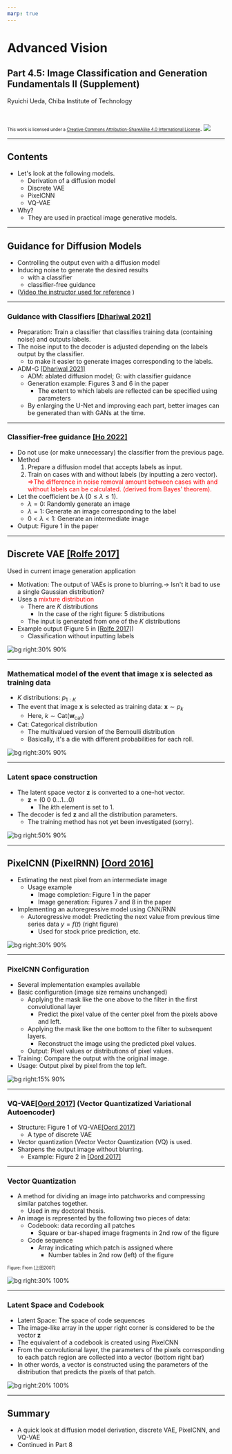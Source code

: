 ```yaml
---
marp: true
---
```


<!-- footer: "Advanced Vision, Part 4.5" -->

# Advanced Vision

## Part 4.5: Image Classification and Generation Fundamentals II (Supplement)

Ryuichi Ueda, Chiba Institute of Technology

<br />

<span style="font-size:70%">This work is licensed under a </span>[<span style="font-size:70%">Creative Commons Attribution-ShareAlike 4.0 International License</span>](https://creativecommons.org/licenses/by-sa/4.0/).
![](https://i.creativecommons.org/l/by-sa/4.0/88x31.png)

---

<!-- paginate: true -->

## Contents

- Let's look at the following models.
    - Derivation of a diffusion model
    - Discrete VAE
    - PixelCNN
    - VQ-VAE
- Why?
    - They are used in practical image generative models.

---

## Guidance for Diffusion Models

- Controlling the output even with a diffusion model
- Inducing noise to generate the desired results
    - with a classifier
    - classifier-free guidance
- ([Video the instructor used for reference](https://www.youtube.com/watch?v=90GlJcpMrm8) )

---

### Guidance with Classifiers [[Dhariwal 2021]](https://arxiv.org/abs/2105.05233)

- Preparation: Train a classifier that classifies training data (containing noise) and outputs labels.
- The noise input to the decoder is adjusted depending on the labels output by the classifier.
    - to make it easier to generate images corresponding to the labels.
- ADM-G [[Dhariwal 2021]](https://arxiv.org/abs/2105.05233)
    - ADM: ablated diffusion model; G: with classifier guidance
    - Generation example: Figures 3 and 6 in the paper
        - The extent to which labels are reflected can be specified using parameters
    - By enlarging the U-Net and improving each part, better images can be generated than with GANs at the time.

---

### Classifier-free guidance [[Ho 2022]](https://arxiv.org/abs/2207.12598)

- Do not use (or make unnecessary) the classifier from the previous page.
- Method
    1. Prepare a diffusion model that accepts labels as input.
    2. Train on cases with and without labels (by inputting a zero vector).
<span style="color:red">$\Rightarrow$The difference in noise removal amount between cases with and without labels can be calculated. (derived from Bayes' theorem).
- Let the coefficient be $\lambda$ ($0 \le \lambda \le 1$).
    - $\lambda = 0$: Randomly generate an image
    - $\lambda = 1$: Generate an image corresponding to the label
    - $0 < \lambda < 1$: Generate an intermediate image
- Output: Figure 1 in the paper

---

## Discrete VAE [[Rolfe 2017]](https://arxiv.org/abs/1609.02200)

Used in current image generation application

- Motivation: The output of VAEs is prone to blurring.$\rightarrow$ Isn't it bad to use a single Gaussian distribution?
- Uses a <span style="color:red">mixture distribution</span>
    - There are $K$ distributions
        - In the case of the right figure: 5 distributions
    - The input is generated from one of the $K$ distributions
- Example output (Figure 5 in [[Rolfe 2017]](https://arxiv.org/abs/1609.02200))
    - Classification without inputting labels

![bg right:30% 90%](./figs/d_vae.svg)

---

### Mathematical model of the event that image $\boldsymbol{x}$ is selected as training data

- $K$ distributions: $p_{1:K}$
- The event that image $\boldsymbol{x}$ is selected as training data: $\boldsymbol{x} \sim p_k$
    - Here, $k \sim \text{Cat}(\textbf{w}_\text{cat})$
- $\text{Cat}$: Categorical distribution
    - The multivalued version of the Bernoulli distribution
    - Basically, it's a die with different probabilities for each roll.

![bg right:30% 90%](./figs/d_vae.svg)

---

### Latent space construction

- The latent space vector $\boldsymbol{z}$ is converted to a one-hot vector.
    - $\boldsymbol{z} = (0 \ 0 \ 0 \dots 1 \dots 0)$
        - The $k$th element is set to 1.
- The decoder is fed $\boldsymbol{z}$ and all the distribution parameters.
    - The training method has not yet been investigated (sorry).

![bg right:50% 90%](./figs/d_vae_latent.svg)

---
## PixelCNN (PixelRNN) [[Oord 2016]](https://arxiv.org/abs/1601.06759)

- Estimating the next pixel from an intermediate image
    - Usage example
        - Image completion: Figure 1 in the paper
        - Image generation: Figures 7 and 8 in the paper
- Implementing an autoregressive model using CNN/RNN
    - Autoregressive model: Predicting the next value from previous time series data
$y=f(t)$ (right figure)
        - Used for stock price prediction, etc.

![bg right:30% 90%](./figs/autoregression.svg)

---
### PixelCNN Configuration

- Several implementation examples available
- Basic configuration (image size remains unchanged)
    - Applying the mask like the one above to the filter in the first convolutional layer
       - Predict the pixel value of the center pixel from the pixels above and left.
    - Applying the mask like the one bottom to the filter to subsequent layers. 
        - Reconstruct the image using the predicted pixel values.
    - Output: Pixel values or distributions of pixel values.
- Training: Compare the output with the original image.
- Usage: Output pixel by pixel from the top left.

![bg right:15% 90%](./figs/pixel_cnn_filters.svg)

---

### VQ-VAE[[Oord 2017]](https://arxiv.org/abs/1711.00937) (Vector Quantizatized Variational Autoencoder)

- Structure: Figure 1 of VQ-VAE[[Oord 2017]](https://arxiv.org/abs/1711.00937)
    - A type of discrete VAE
- Vector quantization (Vector Vector Quantization (VQ) is used.
- Sharpens the output image without blurring.
    - Example: Figure 2 in [[Oord 2017]](https://arxiv.org/abs/1711.00937)

---

### Vector Quantization

- A method for dividing an image into patchworks and compressing similar patches together.
    - Used in my doctoral thesis.
- An image is represented by the following two pieces of data:
    - Codebook: data recording all patches
        - Square or bar-shaped image fragments in 2nd row of the figure
    - Code sequence
        - Array indicating which patch is assigned where
            - Number tables in 2nd row (left) of the figure

<span style="font-size:70%">Figure: From [上田2007]</span>

![bg right:30% 100%](./figs/vq_map2.svg)

---

### Latent Space and Codebook

- Latent Space: The space of code sequences
- The image-like array in the upper right corner is considered to be the vector $\boldsymbol{z}$
- The equivalent of a codebook is created using PixelCNN
- From the convolutional layer, the parameters of the pixels corresponding to each patch region are collected into a vector (bottom right bar)
- In other words, a vector is constructed using the parameters of the distribution that predicts the pixels of that patch.

![bg right:20% 100%](./figs/vq_latent.svg)

---

## Summary

- A quick look at diffusion model derivation, discrete VAE, PixelCNN, and VQ-VAE
- Continued in Part 8

